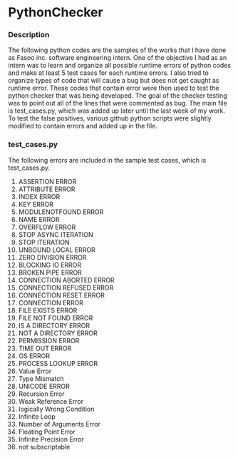 # PythonChecker

### Description
The following python codes are the samples of the works that I have done as Fasoo inc. software engineering intern. One of the objective I had as an intern was to learn and organize all possible runtime errors of python codes and make at least 5 test cases for each runtime errors. I also tried to organize types of code that will cause a bug but does not get caught as runtime error.
These codes that contain error were then used to test the python checker that was being developed. The goal of the checker testing was to point out all of the lines that were commented as bug. The main file is test_cases.py, which was added up later until the last week of my work. To test the false positives, various github python scripts were slightly modified to contain errors and added up in the file.


### test_cases.py
The following errors are included in the sample test cases, which is test_cases.py.
1. ASSERTION ERROR
2. ATTRIBUTE ERROR
3. INDEX ERROR
4. KEY ERROR
5. MODULENOTFOUND ERROR
6. NAME ERROR
7. OVERFLOW ERROR
8. STOP ASYNC ITERATION
9. STOP ITERATION
10. UNBOUND LOCAL ERROR
11. ZERO DIVISION ERROR
12. BLOCKING IO ERROR
13. BROKEN PIPE ERROR
14. CONNECTION ABORTED ERROR
15. CONNECTION REFUSED ERROR
16. CONNECTION RESET ERROR
17. CONNECTION ERROR
18. FILE EXISTS ERROR
19. FILE NOT FOUND ERROR
20. IS A DIRECTORY ERROR
21. NOT A DIRECTORY ERROR
22. PERMISSION ERROR
23. TIME OUT ERROR
24. OS ERROR
25. PROCESS LOOKUP ERROR
26. Value Error
27. Type Mismatch
28. UNICODE ERROR
29. Recursion Error
30. Weak Reference Error
31. logically Wrong Condition
32. Infinite Loop
33. Number of Arguments Error
34. Floating Point Error
35. Infinite Precision Error
36. not subscriptable
